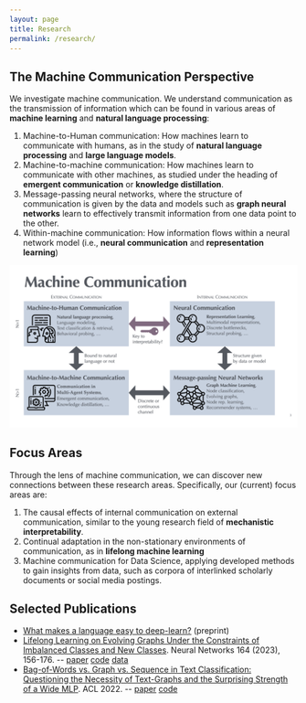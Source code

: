 ```yaml
---
layout: page
title: Research
permalink: /research/
---
```


## The Machine Communication Perspective

We investigate machine communication. We understand communication as the transmission of information which can be found in various areas of **machine learning** and **natural language processing**:

1. Machine-to-Human communication: How machines learn to communicate with humans, as in the study of **natural language processing** and **large language models**.
2. Machine-to-machine communication: How machines learn to communicate with other machines, as studied under the heading of **emergent communication** or **knowledge distillation**.
3. Message-passing neural networks, where the structure of communication is given by the data and models such as **graph neural networks** learn to effectively transmit information from one data point to the other. 
4. Within-machine communication: How information flows within a neural network model (i.e., **neural communication** and **representation learning**)  

![Machine Communication Overview](/assets/images/MachComm-overview.png)


## Focus Areas 

Through the lens of machine communication, we can discover new connections between these research areas.
Specifically, our (current) focus areas are:

1. The causal effects of internal communication on external communication, similar to the young research field of **mechanistic interpretability**.
2. Continual adaptation in the non-stationary environments of communication, as in **lifelong machine learning**
3. Machine communication for Data Science, applying developed methods to gain insights from data, such as corpora of interlinked scholarly documents or social media postings.


## Selected Publications

- [What makes a language easy to deep-learn?](https://arxiv.org/abs/2302.12239) (preprint)
- [Lifelong Learning on Evolving Graphs Under the Constraints of Imbalanced Classes and New Classes](
https://doi.org/10.1016/j.neunet.2023.04.022). Neural Networks 164 (2023), 156-176. -- [paper](https://pure.mpg.de/rest/items/item_3368482_4/component/file_3510107/content) [code](https://github.com/lgalke/lifelong-learning) [data](https://doi.org/10.5281/zenodo.3764770)
- [Bag-of-Words vs. Graph vs. Sequence in Text Classification: Questioning the Necessity of Text-Graphs and the Surprising Strength of a Wide MLP](https://aclanthology.org/2022.acl-long.279). ACL 2022. -- [paper](https://aclanthology.org/2022.acl-long.279) [code](https://github.com/lgalke/text-clf-baselines)
